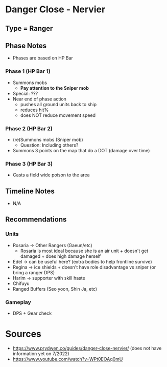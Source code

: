 # Danger Close - Nervier
## Type = Ranger
## Phase Notes
- Phases are based on HP Bar
### Phase 1 (HP Bar 1)
- Summons mobs
  - **Pay attention to the Sniper mob**
- Special: ???
- Near end of phase action
  - pushes all ground units back to ship
  - reduces hit%
  - does NOT reduce movement speed
### Phase 2 (HP Bar 2)
- (re)Summons mobs (Sniper mob)
  - Question: Including others?
- Summons 3 points on the map that do a DOT (damage over time)
### Phase 3 (HP Bar 3)
- Casts a field wide poison to the area
## Timeline Notes
- N/A
## Recommendations
### Units
- Rosaria -> Other Rangers (Gaeun/etc)
  - Rosaria is most ideal because she is an air unit + doesn't get damaged + does high damage herself
- Edel -> can be useful here? (extra bodies to help frontline survive)
- Regina -> ice shields + doesn't have role disadvantage vs sniper  (or bring a ranger DPS)
- Harim -> supporter with skill haste
- Chifuyu
- Ranged Buffers (Seo yoon, Shin Ja, etc)
### Gameplay
- DPS + Gear check
# Sources
- https://www.prydwen.co/guides/danger-close-nervier/ (does not have information yet on 7/2022)
- https://www.youtube.com/watch?v=WPt0EOAq0mU
